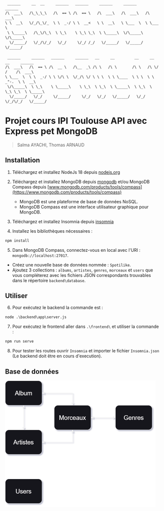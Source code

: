      ______     __  __     ______   ______     ______     ______     ______    
    /\  ___\   /\_\_\_\   /\  == \ /\  == \   /\  ___\   /\  ___\   /\  ___\   
    \ \  __\   \/_/\_\/_  \ \  _-/ \ \  __<   \ \  __\   \ \___  \  \ \___  \  
     \ \_____\   /\_\/\_\  \ \_\    \ \_\ \_\  \ \_____\  \/\_____\  \/\_____\ 
      \/_____/   \/_/\/_/   \/_/     \/_/ /_/   \/_____/   \/_____/   \/_____/ 

     ______     ______   ______     ______   __     __         __     __  __     ______    
    /\  ___\   /\  == \ /\  __ \   /\__  _\ /\ \   /\ \       /\ \   /\ \/ /    /\  ___\   
    \ \___  \  \ \  _-/ \ \ \/\ \  \/_/\ \/ \ \ \  \ \ \____  \ \ \  \ \  _"-.  \ \  __\   
     \/\_____\  \ \_\    \ \_____\    \ \_\  \ \_\  \ \_____\  \ \_\  \ \_\ \_\  \ \_____\ 
      \/_____/   \/_/     \/_____/     \/_/   \/_/   \/_____/   \/_/   \/_/\/_/   \/_____/ 

# Projet cours IPI Toulouse API avec Express pet MongoDB

>Salma AYACHI, Thomas ARNAUD

## Installation

1. Téléchargez et installez NodeJs 18 depuis [nodejs.org](https://nodejs.org)

2. Téléchargez et installez MongoDB depuis [mongodb](https://www.mongodb.com) et/ou MongoDB Compass depuis [www.mongodb.com/products/tools/compass](https://www.mongodb.com/products/tools/compass)
   - MongoDB est une plateforme de base de données NoSQL.
   - MongoDB Compass est une interface utilisateur graphique pour MongoDB.

3. Téléchargez et installez Insomnia depuis [insomnia](https://insomnia.rest/)

4. Installez les bibliothèques nécessaires :
```cmd
npm install
```

5. Dans MongoDB Compass, connectez-vous en local avec l'URI : `mongodb://localhost:27017`.
- Créez une nouvelle base de données nommée : `Spotilike`.
- Ajoutez 3 collections : `albums`, `artistes`, `genres`, `morceaux` et `users` que vous compléterez avec les fichiers JSON correspondants trouvables dans le répertoire `backend\database`.

## Utiliser

6. Pour exécutez le backend la commande est :
```cmd
node .\backend\app\server.js 
```

7. Pour exécutez le frontend aller dans `.\frontend\` et utiliser la commande :
```cmd
npm run serve
```

8. Pour tester les routes ouvrir `Insomnia` et importer le fichier `Insomnia.json` (Le backend doit être en cours d'execution).

## Base de données

![Image de la base de données](backend/database/bdd.png)
